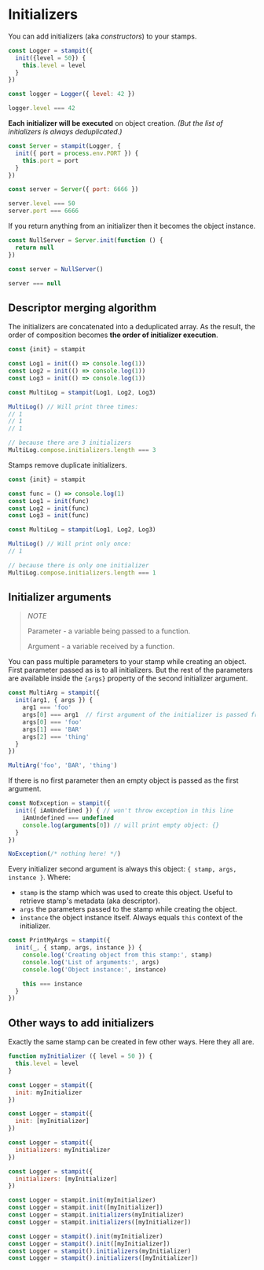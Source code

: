 # Initializers

You can add initializers \(aka _constructors_\) to your stamps.

```js
const Logger = stampit({
  init({level = 50}) {
    this.level = level
  }
})

const logger = Logger({ level: 42 })

logger.level === 42
```

**Each initializer will be executed** on object creation. _\(But the list of initializers is always deduplicated.\)_

```js
const Server = stampit(Logger, {
  init({ port = process.env.PORT }) {
    this.port = port
  }
})

const server = Server({ port: 6666 })

server.level === 50
server.port === 6666
```

If you return anything from an initializer then it becomes the object instance.

```js
const NullServer = Server.init(function () {
  return null
})

const server = NullServer()

server === null
```

## Descriptor merging algorithm

The initializers are concatenated into a deduplicated array. As the result, the order of composition becomes **the order of initializer execution**.

```js
const {init} = stampit

const Log1 = init(() => console.log(1))
const Log2 = init(() => console.log(1))
const Log3 = init(() => console.log(1))

const MultiLog = stampit(Log1, Log2, Log3)

MultiLog() // Will print three times:
// 1
// 1
// 1

// because there are 3 initializers
MultiLog.compose.initializers.length === 3
```

Stamps remove duplicate initializers.

```js
const {init} = stampit

const func = () => console.log(1)
const Log1 = init(func)
const Log2 = init(func)
const Log3 = init(func)

const MultiLog = stampit(Log1, Log2, Log3)

MultiLog() // Will print only once:
// 1

// because there is only one initializer
MultiLog.compose.initializers.length === 1
```

## Initializer arguments

> _NOTE_
>
> Parameter - a variable being passed to a function.
>
> Argument - a variable received by a function.

You can pass multiple parameters to your stamp while creating an object. First parameter passed as is to all initializers. But the rest of the parameters are available inside the `{args}` property of the second initializer argument.

```js
const MultiArg = stampit({
  init(arg1, { args }) {
    arg1 === 'foo'
    args[0] === arg1  // first argument of the initializer is passed from factory first parameter
    args[0] === 'foo'
    args[1] === 'BAR'
    args[2] === 'thing'
  }
})

MultiArg('foo', 'BAR', 'thing')
```

If there is no first parameter then an empty object is passed as the first argument.

```js
const NoException = stampit({
  init({ iAmUndefined }) { // won't throw exception in this line
    iAmUndefined === undefined
    console.log(arguments[0]) // will print empty object: {}
  }
})

NoException(/* nothing here! */)
```

Every initializer second argument is always this object: `{ stamp, args, instance }`. Where:

* `stamp` is the stamp which was used to create this object. Useful to retrieve stamp's metadata \(aka descriptor\).
* `args` the parameters passed to the stamp while creating the object.
* `instance` the object instance itself. Always equals `this` context of the initializer.

```js
const PrintMyArgs = stampit({
  init(_, { stamp, args, instance }) {
    console.log('Creating object from this stamp:', stamp)
    console.log('List of arguments:', args)
    console.log('Object instance:', instance)

    this === instance
  }
})
```

## Other ways to add initializers

Exactly the same stamp can be created in few other ways. Here they all are.

```js
function myInitializer ({ level = 50 }) {
  this.level = level
}

const Logger = stampit({
  init: myInitializer
})

const Logger = stampit({
  init: [myInitializer]
})

const Logger = stampit({
  initializers: myInitializer
})

const Logger = stampit({
  initializers: [myInitializer]
})

const Logger = stampit.init(myInitializer)
const Logger = stampit.init([myInitializer])
const Logger = stampit.initializers(myInitializer)
const Logger = stampit.initializers([myInitializer])

const Logger = stampit().init(myInitializer)
const Logger = stampit().init([myInitializer])
const Logger = stampit().initializers(myInitializer)
const Logger = stampit().initializers([myInitializer])
```



